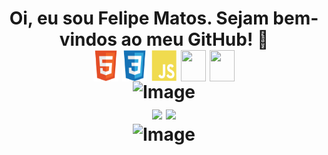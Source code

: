 <h1 align="center"> Oi, eu sou Felipe Matos. Sejam bem-vindos ao meu GitHub! 👋 


<div align="center" style="display: inline_block">
 
  <img align="center" alt="carol-HTML" height="50" width="40" src="https://raw.githubusercontent.com/devicons/devicon/master/icons/html5/html5-original.svg">
  <img align="center"  height="50" width="40" src="https://raw.githubusercontent.com/devicons/devicon/master/icons/css3/css3-original.svg">
  <img align="center" height="50" width="40" src="https://raw.githubusercontent.com/devicons/devicon/master/icons/javascript/javascript-plain.svg">
  <img align="center"  height="50" width="40" src="https://cdn.jsdelivr.net/gh/devicons/devicon/icons/php/php-plain.svg">
  <img align="center" height="50" width="40" src="https://cdn.jsdelivr.net/gh/devicons/devicon/icons/mysql/mysql-original-wordmark.svg">
 
</div>

<div align="center"> <img height="300" width="800" src="https://camo.githubusercontent.com/3bf07f6e5d6353032e1f30627a228bb569d0ee11eae44a776896d5f46f8fe1f7/68747470733a2f2f676f676f70726f672e6769746875622e696f2f73757065722d6d6172696f2d6d6573736167652f766964656f2e676966" alt="Image" data-canonical-src="https://gogoprog.github.io/super-mario-message/video.gif" style="max-width: 100%;"/> 
 </div>

<div align="center" style="display: inline_block">
<img height="170em" src="https://github-readme-stats.vercel.app/api?username=FMTSL&show_icons=true&theme=dark">
<img height="170em" src="https://github-readme-stats.vercel.app/api/top-langs/?username=FMTSL&layout=compact&langs_count=7&theme=dark">
</div>

<div align="center"> <img height="250" width="800" src="https://i.pinimg.com/originals/0c/7e/a1/0c7ea14ac833352bf9df8a374d85961c.gif" alt="Image" data-canonical-src="https://i.pinimg.com/originals/0c/7e/a1/0c7ea14ac833352bf9df8a374d85961c.gif""/> 
 </div>







 
   


